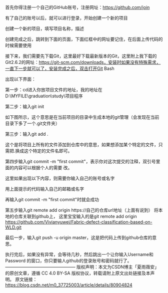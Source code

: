 首先你得注册一个自己的GitHub账号，注册网址：https://github.com/join



有了自己的账号以后，就可以进行登录，开始创建一个新的项目



创建一个新的项目，填写项目名称，描述



创建完成之后，跳转到下面的页面，下面红框中的网址要记住，在后面上传代码的时候需要使用



接下来，我们需要先下载Git，这里最好下载最新版本的Git，这里附上我下载的Git2.6.2的网址：https://git-scm.com/downloads，安装时如果没有特殊需求，一直下一步就可以了，安装完成之后，双击打开Git Bash



出现以下界面：



第一步：cd进入你放项目文件的地址，我的地址在D:\MYFILE\graduation\study\项目程序



第二步：输入git init

如下图所示，这个意思是在当前项目的目录中生成本地的git管理（会发现在当前目录下多了一个.git文件夹）



第三步：输入git add .     

这个是将项目上所有的文件添加到仓库中的意思，如果想添加某个特定的文件，只需把.换成这个特定的文件名即可。




第四步输入git commit -m "first commit"，表示你对这次提交的注释，双引号里面的内容可以根据个人的需要
改。


这里如果出现以下内容，则需要你输入自己的账号或名字



用上面提示的代码输入自己的邮箱或名字



再输入git commit -m "first commit"时就会成功



第五步输入git remote add origin https://自己的仓库url地址（上面有说到） 将本地的仓库关联到github上，
这里宝宝输入的是git remote add origin https://github.com/Vivianyuwei/Fabric-defect-classification-based-on-WLD.git

最后一步，输入git push -u origin master，这是把代码上传到github仓库的意思。

执行完后，如果没有异常，会等待几秒，然后跳出一个让你输入Username和Password 的窗口，你只要输人github的登录账号和密码就行了。
————————————————
版权声明：本文为CSDN博主「夏雨薇安」的原创文章，遵循 CC 4.0 BY-SA 版权协议，转载请附上原文出处链接及本声明。
原文链接：https://blog.csdn.net/m0_37725003/article/details/80904824